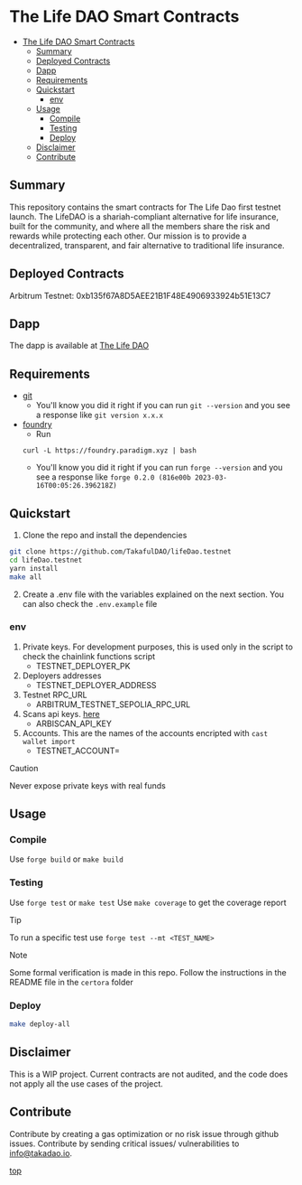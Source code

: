 # The Life DAO Smart Contracts 

- [The Life DAO Smart Contracts](#the-life-dao-smart-contracts)
  - [Summary](#summary)
  - [Deployed Contracts](#deployed-contracts)
  - [Dapp](#dapp)
  - [Requirements](#requirements)
  - [Quickstart](#quickstart)
    - [env](#env)
  - [Usage](#usage)
    - [Compile](#compile)
    - [Testing](#testing)
    - [Deploy](#deploy)
  - [Disclaimer](#disclaimer)
  - [Contribute](#contribute)
     
## Summary
This repository contains the smart contracts for The Life Dao first testnet launch. The LifeDAO is a shariah-compliant alternative for life insurance, built for the community, and where all the members share the risk and rewards while protecting each other. Our mission is to provide a decentralized, transparent, and fair alternative to traditional life insurance.

## Deployed Contracts
Arbitrum Testnet: 0xb135f67A8D5AEE21B1F48E4906933924b51E13C7

## Dapp
The dapp is available at [The Life DAO](https://testnet.thelifedao.io/)
  
## Requirements

- [git](https://git-scm.com/book/en/v2/Getting-Started-Installing-Git)
  - You'll know you did it right if you can run `git --version` and you see a response like `git version x.x.x`
- [foundry](https://getfoundry.sh/)
  - Run
  ```
  curl -L https://foundry.paradigm.xyz | bash
  ```
  - You'll know you did it right if you can run `forge --version` and you see a response like `forge 0.2.0 (816e00b 2023-03-16T00:05:26.396218Z)`

## Quickstart

1. Clone the repo and install the dependencies

```bash
git clone https://github.com/TakafulDAO/lifeDao.testnet
cd lifeDao.testnet
yarn install
make all
```

2. Create a .env file with the variables explained on the next section. You can also check the `.env.example` file

### env
1. Private keys. For development purposes, this is used only in the script to check the chainlink functions script
    + TESTNET_DEPLOYER_PK
2. Deployers addresses
    + TESTNET_DEPLOYER_ADDRESS
3. Testnet RPC_URL
    + ARBITRUM_TESTNET_SEPOLIA_RPC_URL
4. Scans api keys. [here](https://docs.arbiscan.io/getting-started/viewing-api-usage-statistics)
    + ARBISCAN_API_KEY
5. Accounts. This are the names of the accounts encripted with `cast wallet import`
    + TESTNET_ACCOUNT=

> [!CAUTION]
> Never expose private keys with real funds

## Usage

### Compile

Use `forge build` or `make build`

### Testing

Use `forge test` or `make test`
Use `make coverage` to get the coverage report

> [!TIP]
> To run a specific test use `forge test --mt <TEST_NAME>`

>[!NOTE]
> Some formal verification is made in this repo. Follow the instructions in the README file in the `certora` folder

### Deploy
```bash
make deploy-all
```

## Disclaimer
This is a WIP project. Current contracts are not audited, and the code does not apply all the use cases of the project.

## Contribute 
Contribute by creating a gas optimization or no risk issue through github issues. 
Contribute by sending critical issues/ vulnerabilities to info@takadao.io. 

[top](#the-life-dao-smart-contracts)


